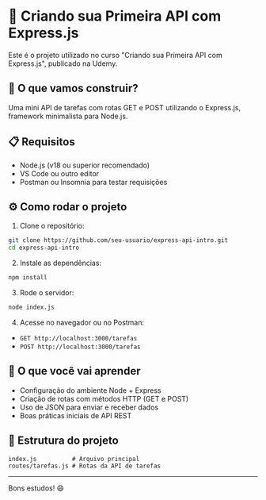 # 🧪 Criando sua Primeira API com Express.js

Este é o projeto utilizado no curso "Criando sua Primeira API com Express.js", publicado na Udemy.

## 🚀 O que vamos construir?

Uma mini API de tarefas com rotas GET e POST utilizando o Express.js, framework minimalista para Node.js.

## 📋 Requisitos

- Node.js (v18 ou superior recomendado)
- VS Code ou outro editor
- Postman ou Insomnia para testar requisições

## ⚙️ Como rodar o projeto

1. Clone o repositório:

```bash
git clone https://github.com/seu-usuario/express-api-intro.git
cd express-api-intro
```

2. Instale as dependências:

```bash
npm install
```

3. Rode o servidor:

```bash
node index.js
```

4. Acesse no navegador ou no Postman:

- `GET http://localhost:3000/tarefas`
- `POST http://localhost:3000/tarefas`

## 🧠 O que você vai aprender

- Configuração do ambiente Node + Express
- Criação de rotas com métodos HTTP (GET e POST)
- Uso de JSON para enviar e receber dados
- Boas práticas iniciais de API REST

## 📁 Estrutura do projeto

```
index.js          # Arquivo principal
routes/tarefas.js # Rotas da API de tarefas
```

---

Bons estudos! 😄

